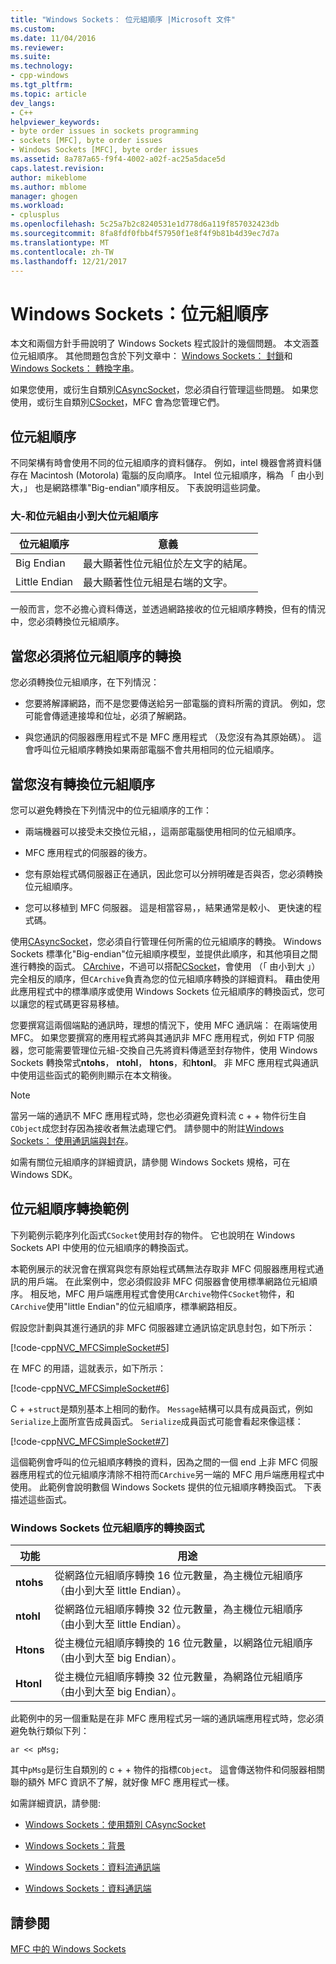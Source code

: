 ```yaml
---
title: "Windows Sockets： 位元組順序 |Microsoft 文件"
ms.custom: 
ms.date: 11/04/2016
ms.reviewer: 
ms.suite: 
ms.technology:
- cpp-windows
ms.tgt_pltfrm: 
ms.topic: article
dev_langs:
- C++
helpviewer_keywords:
- byte order issues in sockets programming
- sockets [MFC], byte order issues
- Windows Sockets [MFC], byte order issues
ms.assetid: 8a787a65-f9f4-4002-a02f-ac25a5dace5d
caps.latest.revision: 
author: mikeblome
ms.author: mblome
manager: ghogen
ms.workload:
- cplusplus
ms.openlocfilehash: 5c25a7b2c8240531e1d778d6a119f857032423db
ms.sourcegitcommit: 8fa8fdf0fbb4f57950f1e8f4f9b81b4d39ec7d7a
ms.translationtype: MT
ms.contentlocale: zh-TW
ms.lasthandoff: 12/21/2017
---
```

# <a name="windows-sockets-byte-ordering"></a>Windows Sockets：位元組順序
本文和兩個方針手冊說明了 Windows Sockets 程式設計的幾個問題。 本文涵蓋位元組順序。 其他問題包含於下列文章中： [Windows Sockets： 封鎖](../mfc/windows-sockets-blocking.md)和[Windows Sockets： 轉換字串](../mfc/windows-sockets-converting-strings.md)。  
  
 如果您使用，或衍生自類別[CAsyncSocket](../mfc/reference/casyncsocket-class.md)，您必須自行管理這些問題。 如果您使用，或衍生自類別[CSocket](../mfc/reference/csocket-class.md)，MFC 會為您管理它們。  
  
## <a name="byte-ordering"></a>位元組順序  
 不同架構有時會使用不同的位元組順序的資料儲存。 例如，intel 機器會將資料儲存在 Macintosh (Motorola) 電腦的反向順序。 Intel 位元組順序，稱為 「 由小到大，」 也是網路標準"Big-endian"順序相反。 下表說明這些詞彙。  
  
### <a name="big--and-little-endian-byte-ordering"></a>大-和位元組由小到大位元組順序  
  
|位元組順序|意義|  
|-------------------|-------------|  
|Big Endian|最大顯著性位元組位於左文字的結尾。|  
|Little Endian|最大顯著性位元組是右端的文字。|  
  
 一般而言，您不必擔心資料傳送，並透過網路接收的位元組順序轉換，但有的情況中，您必須轉換位元組順序。  
  
## <a name="when-you-must-convert-byte-orders"></a>當您必須將位元組順序的轉換  
 您必須轉換位元組順序，在下列情況：  
  
-   您要將解譯網路，而不是您要傳送給另一部電腦的資料所需的資訊。 例如，您可能會傳遞連接埠和位址，必須了解網路。  
  
-   與您通訊的伺服器應用程式不是 MFC 應用程式 （及您沒有為其原始碼）。 這會呼叫位元組順序轉換如果兩部電腦不會共用相同的位元組順序。  
  
## <a name="when-you-do-not-have-to-convert-byte-orders"></a>當您沒有轉換位元組順序  
 您可以避免轉換在下列情況中的位元組順序的工作：  
  
-   兩端機器可以接受未交換位元組，，這兩部電腦使用相同的位元組順序。  
  
-   MFC 應用程式的伺服器的後方。  
  
-   您有原始程式碼伺服器正在通訊，因此您可以分辨明確是否與否，您必須轉換位元組順序。  
  
-   您可以移植到 MFC 伺服器。 這是相當容易，，結果通常是較小、 更快速的程式碼。  
  
 使用[CAsyncSocket](../mfc/reference/casyncsocket-class.md)，您必須自行管理任何所需的位元組順序的轉換。 Windows Sockets 標準化"Big-endian"位元組順序模型，並提供此順序，和其他項目之間進行轉換的函式。 [CArchive](../mfc/reference/carchive-class.md)，不過可以搭配[CSocket](../mfc/reference/csocket-class.md)，會使用 （「 由小到大 」） 完全相反的順序，但`CArchive`負責為您的位元組順序轉換的詳細資料。 藉由使用此應用程式中的標準順序或使用 Windows Sockets 位元組順序的轉換函式，您可以讓您的程式碼更容易移植。  
  
 您要撰寫這兩個端點的通訊時，理想的情況下，使用 MFC 通訊端： 在兩端使用 MFC。 如果您要撰寫的應用程式將與其通訊非 MFC 應用程式，例如 FTP 伺服器，您可能需要管理位元組-交換自己先將資料傳遞至封存物件，使用 Windows Sockets 轉換常式**ntohs**， **ntohl**， **htons**，和**htonl**。 非 MFC 應用程式與通訊中使用這些函式的範例則顯示在本文稍後。  
  
> [!NOTE]
>  當另一端的通訊不 MFC 應用程式時，您也必須避免資料流 c + + 物件衍生自`CObject`成您封存因為接收者無法處理它們。 請參閱中的附註[Windows Sockets： 使用通訊端與封存](../mfc/windows-sockets-using-sockets-with-archives.md)。  
  
 如需有關位元組順序的詳細資訊，請參閱 Windows Sockets 規格，可在 Windows SDK。  
  
## <a name="a-byte-order-conversion-example"></a>位元組順序轉換範例  
 下列範例示範序列化函式`CSocket`使用封存的物件。 它也說明在 Windows Sockets API 中使用的位元組順序的轉換函式。  
  
 本範例展示的狀況會在撰寫與您有原始程式碼無法存取非 MFC 伺服器應用程式通訊的用戶端。 在此案例中，您必須假設非 MFC 伺服器會使用標準網路位元組順序。 相反地，MFC 用戶端應用程式會使用`CArchive`物件`CSocket`物件，和`CArchive`使用"little Endian"的位元組順序，標準網路相反。  
  
 假設您計劃與其進行通訊的非 MFC 伺服器建立通訊協定訊息封包，如下所示：  
  
 [!code-cpp[NVC_MFCSimpleSocket#5](../mfc/codesnippet/cpp/windows-sockets-byte-ordering_1.cpp)]  
  
 在 MFC 的用語，這就表示，如下所示：  
  
 [!code-cpp[NVC_MFCSimpleSocket#6](../mfc/codesnippet/cpp/windows-sockets-byte-ordering_2.cpp)]  
  
 C + +`struct`是類別基本上相同的動作。 `Message`結構可以具有成員函式，例如`Serialize`上面所宣告成員函式。 `Serialize`成員函式可能會看起來像這樣：  
  
 [!code-cpp[NVC_MFCSimpleSocket#7](../mfc/codesnippet/cpp/windows-sockets-byte-ordering_3.cpp)]  
  
 這個範例會呼叫的位元組順序轉換的資料，因為之間的一個 end 上非 MFC 伺服器應用程式的位元組順序清除不相符而`CArchive`另一端的 MFC 用戶端應用程式中使用。 此範例會說明數個 Windows Sockets 提供的位元組順序轉換函式。 下表描述這些函式。  
  
### <a name="windows-sockets-byte-order-conversion-functions"></a>Windows Sockets 位元組順序的轉換函式  
  
|功能|用途|  
|--------------|-------------|  
|**ntohs**|從網路位元組順序轉換 16 位元數量，為主機位元組順序 （由小到大至 little Endian）。|  
|**ntohl**|從網路位元組順序轉換 32 位元數量，為主機位元組順序 （由小到大至 little Endian）。|  
|**Htons**|從主機位元組順序轉換的 16 位元數量，以網路位元組順序 （由小到大至 big Endian）。|  
|**Htonl**|從主機位元組順序轉換 32 位元數量，為網路位元組順序 （由小到大至 big Endian）。|  
  
 此範例中的另一個重點是在非 MFC 應用程式另一端的通訊端應用程式時，您必須避免執行類似下列：  
  
 `ar << pMsg;`  
  
 其中`pMsg`是衍生自類別的 c + + 物件的指標`CObject`。 這會傳送物件和伺服器相關聯的額外 MFC 資訊不了解，就好像 MFC 應用程式一樣。  
  
 如需詳細資訊，請參閱:  
  
-   [Windows Sockets：使用類別 CAsyncSocket](../mfc/windows-sockets-using-class-casyncsocket.md)  
  
-   [Windows Sockets：背景](../mfc/windows-sockets-background.md)  
  
-   [Windows Sockets：資料流通訊端](../mfc/windows-sockets-stream-sockets.md)  
  
-   [Windows Sockets：資料通訊端](../mfc/windows-sockets-datagram-sockets.md)  
  
## <a name="see-also"></a>請參閱  
 [MFC 中的 Windows Sockets](../mfc/windows-sockets-in-mfc.md)

